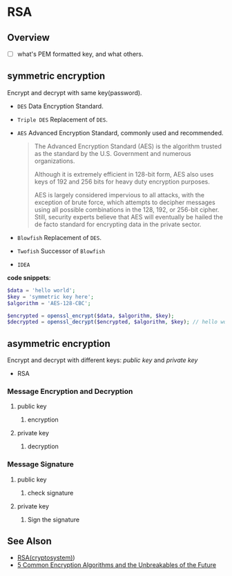 # RSA

## Overview

- [ ] what's PEM formatted key, and what others.

## symmetric encryption

Encrypt and decrypt with same key(password).

- `DES` Data Encryption Standard.
- `Triple DES` Replacement of `DES`.
- `AES` Advanced Encryption Standard, commonly used and recommended.

    > The Advanced Encryption Standard (AES) is the algorithm trusted as the standard by the U.S. Government and numerous organizations.
    >
    > Although it is extremely efficient in 128-bit form, AES also uses keys of 192 and 256 bits for heavy duty encryption purposes.
    >
    > AES is largely considered impervious to all attacks, with the exception of brute force, which attempts to decipher messages using all possible combinations in the 128, 192, or 256-bit cipher. Still, security experts believe that AES will eventually be hailed the de facto standard for encrypting data in the private sector.

- `Blowfish` Replacement of `DES`.
- `Twofish` Successor of `Blowfish`
- `IDEA`

**code snippets**:

```php
$data = 'hello world';
$key = 'symmetric key here';
$algorithm = 'AES-128-CBC';

$encrypted = openssl_encrypt($data, $algorithm, $key);
$decrypted = openssl_decrypt($encrypted, $algorithm, $key); // hello world
```

## asymmetric encryption

Encrypt and decrypt with different keys: _public key_ and _private key_

- RSA

### Message Encryption and Decryption

1. public key
    1. encryption

2. private key
    1. decryption

### Message Signature

1. public key
    1. check signature

2. private key
    1. Sign the signature

## See Alson

- [RSA(cryptosystem)](https://en.wikipedia.org/wiki/RSA_(cryptosystem)))
- [5 Common Encryption Algorithms and the Unbreakables of the Future](https://blog.storagecraft.com/5-common-encryption-algorithms/)

